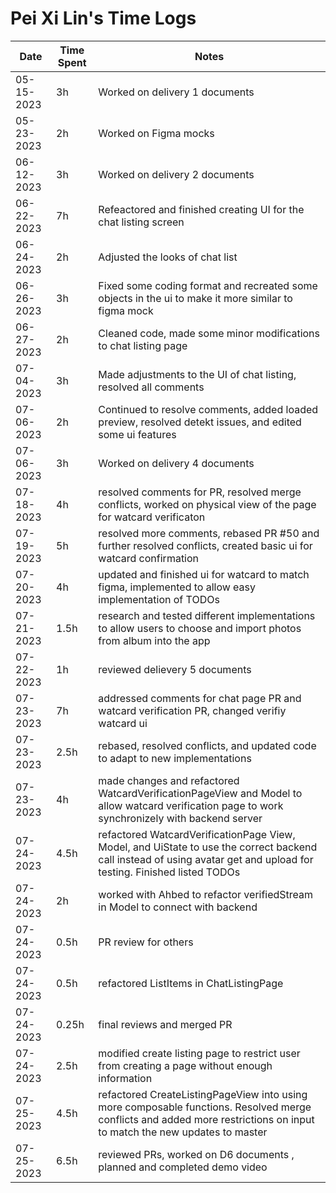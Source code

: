 # Pei Xi Lin's Time Logs

| Date | Time Spent | Notes |
|------|------|-------|
| 05-15-2023     |    3h  |    Worked on delivery 1 documents   |
|   05-23-2023   |   2h   |    Worked on Figma mocks  |
|    06-12-2023  |   3h   |    Worked on delivery 2 documents   |
|    06-22-2023  |   7h   |    Refeactored and finished creating UI for the chat listing screen   |
|    06-24-2023  |   2h   |    Adjusted the looks of chat list  |
|    06-26-2023  |   3h   |    Fixed some coding format and recreated some objects in the ui to make it more similar to figma mock |
|    06-27-2023  |   2h   |    Cleaned code, made some minor modifications to chat listing page |
|    07-04-2023  |   3h   |    Made adjustments to the UI of chat listing, resolved all comments |
|    07-06-2023  |   2h   |    Continued to resolve comments, added loaded preview, resolved detekt issues, and edited some ui features |
|    07-06-2023  |   3h   |    Worked on delivery 4 documents |
|    07-18-2023  |   4h   |    resolved comments for PR, resolved merge conflicts, worked on physical view of the page for watcard verificaton|
|    07-19-2023  |   5h   |    resolved more comments, rebased PR #50 and further resolved conflicts, created basic ui for watcard confirmation |
|    07-20-2023  |   4h   |    updated and finished ui for watcard to match figma, implemented to allow easy implementation of TODOs |
|    07-21-2023  |   1.5h   |    research and tested different implementations to allow users to choose and import photos from album into the app |
|    07-22-2023  |   1h   |    reviewed delievery 5 documents |
|    07-23-2023  |   7h   |    addressed comments for chat page PR and watcard verification PR, changed verifiy watcard ui |
|    07-23-2023  |   2.5h   |    rebased, resolved conflicts, and updated code to adapt to new implementations |
|    07-23-2023  |   4h   |    made changes and refactored WatcardVerificationPageView and Model to allow watcard verification page to work synchronizely with backend server |
|    07-24-2023  |   4.5h   |    refactored WatcardVerificationPage View, Model, and UiState to use the correct backend call instead of using avatar get and upload for testing. Finished listed TODOs|
|    07-24-2023  |   2h   |    worked with Ahbed to refactor verifiedStream in Model to connect with backend|
|    07-24-2023  |  0.5h   |    PR review for others|
|    07-24-2023  |   0.5h   |    refactored ListItems in ChatListingPage|
|    07-24-2023  |   0.25h   |    final reviews and merged PR |
|    07-24-2023  |   2.5h   |    modified create listing page to restrict user from creating a page without enough information |
|    07-25-2023  |   4.5h   |   refactored CreateListingPageView into using more composable functions. Resolved merge conflicts and added more restrictions on input to match the new updates to master |
|    07-25-2023  |   6.5h   |   reviewed PRs, worked on D6 documents , planned and completed demo video |
